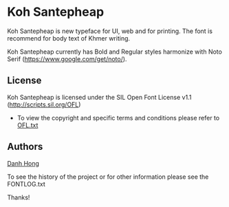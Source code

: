 ﻿Koh Santepheap
======================


Koh Santepheap is new typeface for UI, web and for printing. The font is recommend for body text of Khmer writing.

Koh Santepheap currently has Bold and Regular styles harmonize with Noto Serif (<https://www.google.com/get/noto/>).

## License


Koh Santepheap is licensed under the SIL Open Font License v1.1 (<http://scripts.sil.org/OFL>)


- To view the copyright and specific terms and conditions please refer to [OFL.txt](https://github.com/danhhong/KohSantepheap/blob/master/OFL.txt)




## Authors

[Danh Hong](http://www.nextspell.com)

To see the history of the project or for other information please see the FONTLOG.txt 



Thanks!
